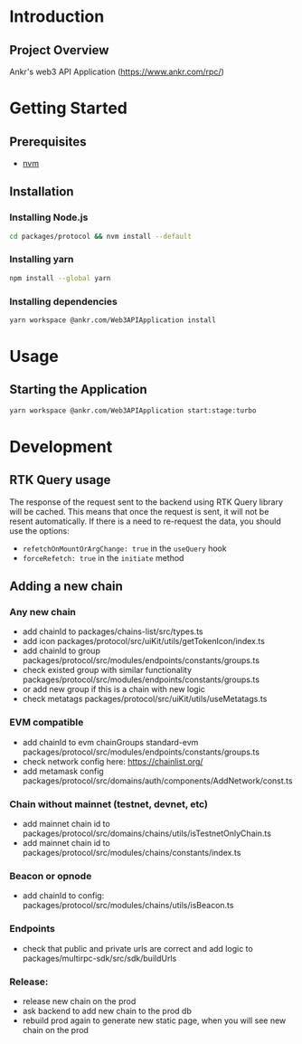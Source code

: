 # Introduction

## Project Overview

Ankr's web3 API Application (https://www.ankr.com/rpc/)

# Getting Started

## Prerequisites
  * [nvm](https://github.com/nvm-sh/nvm?tab=readme-ov-file#install--update-script)

## Installation

### Installing Node.js

```bash
cd packages/protocol && nvm install --default
```

### Installing yarn

```bash
npm install --global yarn
```

### Installing dependencies
```bash
yarn workspace @ankr.com/Web3APIApplication install
```

# Usage

## Starting the Application

```bash
yarn workspace @ankr.com/Web3APIApplication start:stage:turbo
```

# Development

## RTK Query usage

The response of the request sent to the backend using RTK Query library will be cached.
This means that once the request is sent, it will not be resent automatically.
If there is a need to re-request the data, you should use the options:
- `refetchOnMountOrArgChange: true` in the `useQuery` hook
- `forceRefetch: true` in the `initiate` method

## Adding a new chain

### Any new chain
- add chainId to packages/chains-list/src/types.ts
- add icon packages/protocol/src/uiKit/utils/getTokenIcon/index.ts
- add chainId to group packages/protocol/src/modules/endpoints/constants/groups.ts
- check existed group with similar functionality packages/protocol/src/modules/endpoints/constants/groups.ts
- or add new group if this is a chain with new logic
- check metatags packages/protocol/src/uiKit/utils/useMetatags.ts

### EVM compatible
- add chainId to evm chainGroups standard-evm packages/protocol/src/modules/endpoints/constants/groups.ts
- check network config here: https://chainlist.org/
- add metamask config packages/protocol/src/domains/auth/components/AddNetwork/const.ts

### Chain without mainnet (testnet, devnet, etc)
- add mainnet chain id to packages/protocol/src/domains/chains/utils/isTestnetOnlyChain.ts
- add mainnet chain id to packages/protocol/src/modules/chains/constants/index.ts

### Beacon or opnode
- add chainId to config: packages/protocol/src/modules/chains/utils/isBeacon.ts

### Endpoints
- check that public and private urls are correct and add logic to packages/multirpc-sdk/src/sdk/buildUrls

### Release:
- release new chain on the prod
- ask backend to add new chain to the prod db
- rebuild prod again to generate new static page, when you will see new chain on the prod
